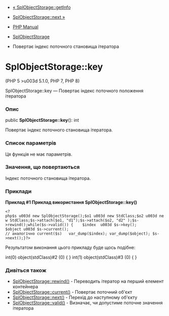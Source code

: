 - [« SplObjectStorage::getInfo](splobjectstorage.getinfo.md)
- [SplObjectStorage::next »](splobjectstorage.next.md)

- [PHP Manual](index.md)
- [SplObjectStorage](class.splobjectstorage.md)
- Повертає індекс поточного становища ітератора

# SplObjectStorage::key

(PHP 5 \>u003d 5.1.0, PHP 7, PHP 8)

SplObjectStorage::key — Повертає індекс поточного положення ітератора

### Опис

public **SplObjectStorage::key**(): int

Повертає індекс поточного становища ітератора.

### Список параметрів

Ця функція не має параметрів.

### Значення, що повертаються

Індекс поточного становища ітератора.

### Приклади

**Приклад #1 Приклад використання **SplObjectStorage::key()****

` <?php$s u003d new SplObjectStorage();$o1 u003d new StdClass;$o2 u003d new StdClass;$s->attach($o1, "d1");$s->attach($o2, "d2" );$s->rewind();while($s->valid()) {    $index  u003d $s->key(); $object u003d $s->current(); // аналогічно current($s)   var_dump($index); var_dump($object); $s->next();}?> `

Результатом виконання цього прикладу буде щось подібне:

int(0)
object(stdClass)#2 (0) {
}
int(1)
object(stdClass)#3 (0) {
}

### Дивіться також

- [SplObjectStorage::rewind()](splobjectstorage.rewind.md) -
Переводить ітератор на перший елемент контейнера
- [SplObjectStorage::current()](splobjectstorage.current.md) -
Повертає поточний об'єкт
- [SplObjectStorage::next()](splobjectstorage.next.md) - Перехід до
наступному об'єкту
- [SplObjectStorage::valid()](splobjectstorage.valid.md) -
Визначає, чи допустиме поточне значення ітератора
